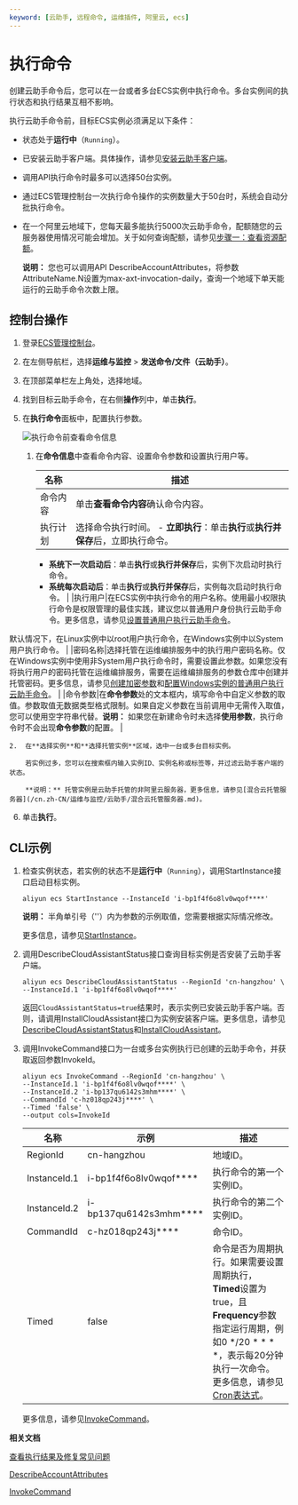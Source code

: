 ```yaml
---
keyword: [云助手, 远程命令, 运维插件, 阿里云, ecs]
---
```


# 执行命令

创建云助手命令后，您可以在一台或者多台ECS实例中执行命令。多台实例间的执行状态和执行结果互相不影响。

执行云助手命令前，目标ECS实例必须满足以下条件：

-   状态处于**运行中**（`Running`）。
-   已安装云助手客户端。具体操作，请参见[安装云助手客户端](/cn.zh-CN/运维与监控/云助手/配置云助手客户端/安装云助手客户端.md)。

-   调用API执行命令时最多可以选择50台实例。
-   通过ECS管理控制台一次执行命令操作的实例数量大于50台时，系统会自动分批执行命令。
-   在一个阿里云地域下，您每天最多能执行5000次云助手命令，配额随您的云服务器使用情况可能会增加。关于如何查询配额，请参见[步骤一：查看资源配额](/cn.zh-CN/标签与资源/资源/权益配额/查看和提升资源配额.md)。

    **说明：** 您也可以调用API DescribeAccountAttributes，将参数AttributeName.N设置为max-axt-invocation-daily，查询一个地域下单天能运行的云助手命令次数上限。


## 控制台操作

1.  登录[ECS管理控制台](https://ecs.console.aliyun.com)。

2.  在左侧导航栏，选择**运维与监控** \> **发送命令/文件（云助手）**。

3.  在顶部菜单栏左上角处，选择地域。

4.  找到目标云助手命令，在右侧**操作**列中，单击**执行**。

5.  在**执行命令**面板中，配置执行参数。

    ![执行命令前查看命令信息](https://static-aliyun-doc.oss-accelerate.aliyuncs.com/assets/img/zh-CN/5387170261/p83754.png)

    1.  在**命令信息**中查看命令内容、设置命令参数和设置执行用户等。

        |名称|描述|
        |--|--|
        |命令内容|单击**查看命令内容**确认命令内容。|
        |执行计划|选择命令执行时间。        -   **立即执行**：单击**执行**或**执行并保存**后，立即执行命令。
        -   **系统下一次启动后**：单击**执行**或**执行并保存**后，实例下次启动时执行命令。
        -   **系统每次启动后**：单击**执行**或**执行并保存**后，实例每次启动时执行命令。 |
        |执行用户|在ECS实例中执行命令的用户名称。使用最小权限执行命令是权限管理的最佳实践，建议您以普通用户身份执行云助手命令。更多信息，请参见[设置普通用户执行云助手命令](/cn.zh-CN/运维与监控/云助手/DevOps自动化运维实践/设置普通用户执行云助手命令.md)。

默认情况下，在Linux实例中以root用户执行命令，在Windows实例中以System用户执行命令。 |
        |密码名称|选择托管在运维编排服务中的执行用户密码名称。仅在Windows实例中使用非System用户执行命令时，需要设置此参数。如果您没有将执行用户的密码托管在运维编排服务，需要在运维编排服务的参数仓库中创建并托管密码。更多信息，请参见[创建加密参数]()和[配置Windows实例的普通用户执行云助手命令](/cn.zh-CN/运维与监控/云助手/DevOps自动化运维实践/设置普通用户执行云助手命令.mdsection_rgk_3gp_gdi)。 |
        |命令参数|在**命令参数**处的文本框内，填写命令中自定义参数的取值。参数取值无数据类型格式限制。如果自定义参数在当前调用中无需传入取值，您可以使用空字符串代替。**说明：** 如果您在新建命令时未选择**使用参数**，执行命令时不会出现**命令参数**的配置。 |

    2.  在**选择实例**和**选择托管实例**区域，选中一台或多台目标实例。

        若实例过多，您可以在搜索框内输入实例ID、实例名称或标签等，并过滤云助手客户端的状态。

        **说明：** 托管实例是云助手托管的非阿里云服务器，更多信息，请参见[混合云托管服务器](/cn.zh-CN/运维与监控/云助手/混合云托管服务器.md)。

6.  单击**执行**。


## CLI示例

1.  检查实例状态，若实例的状态不是**运行中**（`Running`），调用StartInstance接口启动目标实例。

    ```
    aliyun ecs StartInstance --InstanceId 'i-bp1f4f6o8lv0wqof****' 
    ```

    **说明：** 半角单引号（''）内为参数的示例取值，您需要根据实际情况修改。

    更多信息，请参见[StartInstance](/cn.zh-CN/API参考/实例/StartInstance.md)。

2.  调用DescribeCloudAssistantStatus接口查询目标实例是否安装了云助手客户端。

    ```
    aliyun ecs DescribeCloudAssistantStatus --RegionId 'cn-hangzhou' \
    --InstanceId.1 'i-bp1f4f6o8lv0wqof****' 
    ```

    返回`CloudAssistantStatus=true`结果时，表示实例已安装云助手客户端。否则，请调用InstallCloudAssistant接口为实例安装客户端。更多信息，请参见[DescribeCloudAssistantStatus](/cn.zh-CN/API参考/云助手/DescribeCloudAssistantStatus.md)和[InstallCloudAssistant](/cn.zh-CN/API参考/云助手/InstallCloudAssistant.md)。

3.  调用InvokeCommand接口为一台或多台实例执行已创建的云助手命令，并获取返回参数InvokeId。

    ```
    aliyun ecs InvokeCommand --RegionId 'cn-hangzhou' \
    --InstanceId.1 'i-bp1f4f6o8lv0wqof****' \
    --InstanceId.2 'i-bp137qu6142s3mhm****' \
    --CommandId 'c-hz018qp243j****' \
    --Timed 'false' \
    --output cols=InvokeId
    ```

    |名称|示例|描述|
    |--|--|--|
    |RegionId|cn-hangzhou|地域ID。|
    |InstanceId.1|i-bp1f4f6o8lv0wqof\*\*\*\*|执行命令的第一个实例ID。|
    |InstanceId.2|i-bp137qu6142s3mhm\*\*\*\*|执行命令的第二个实例ID。|
    |CommandId|c-hz018qp243j\*\*\*\*|命令ID。|
    |Timed|false|命令是否为周期执行。如果需要设置周期执行，**Timed**设置为true，且**Frequency**参数指定运行周期，例如0 \*/20 \* \* \* \*，表示每20分钟执行一次命令。 更多信息，请参见[Cron表达式](/cn.zh-CN/运维与监控/云助手/Cron表达式.md)。 |

    更多信息，请参见[InvokeCommand](/cn.zh-CN/API参考/云助手/InvokeCommand.md)。


**相关文档**  


[查看执行结果及修复常见问题](/cn.zh-CN/运维与监控/云助手/使用云助手/查看执行结果及修复常见问题.md)

[DescribeAccountAttributes](/cn.zh-CN/API参考/其他接口/DescribeAccountAttributes.md)

[InvokeCommand](/cn.zh-CN/API参考/云助手/InvokeCommand.md)


